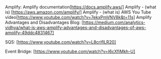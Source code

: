 Amplify:
Amplify documentation[https://docs.amplify.aws/]
Amplify - (what is) [https://aws.amazon.com/amplify/]
Amplify - (what is) AWS You Tube video[https://www.youtube.com/watch?v=7ekxPmVNV8k&t=11s]
Amplify Advantages and Disadvantages Blog: [https://medium.com/analytics-vidhya/what-is-aws-amplify-advantages-and-disadvantages-of-aws-amplify-49ddc4831467]

SQS:
[https://www.youtube.com/watch?v=L8criflLR20]

Event Bridge:
[https://www.youtube.com/watch?v=I6cXfiMkh-U]
